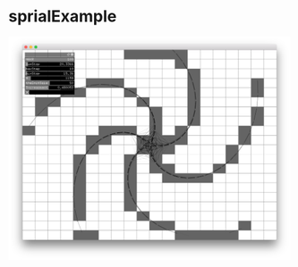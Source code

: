 # sprialExample


![screenshot](https://raw.githubusercontent.com/fishkingsin/sprialExample/master/screencap.png)

